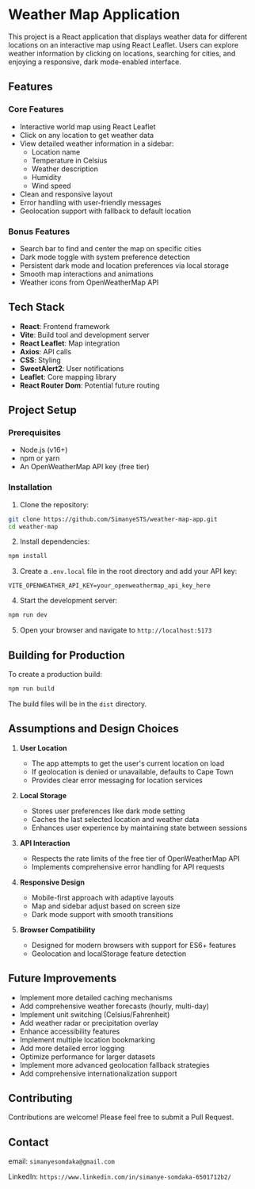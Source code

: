 # Weather Map Application

This project is a React application that displays weather data for different locations on an interactive map using React Leaflet. Users can explore weather information by clicking on locations, searching for cities, and enjoying a responsive, dark mode-enabled interface.

## Features

### Core Features
- Interactive world map using React Leaflet
- Click on any location to get weather data
- View detailed weather information in a sidebar:
  - Location name
  - Temperature in Celsius
  - Weather description
  - Humidity
  - Wind speed
- Clean and responsive layout
- Error handling with user-friendly messages
- Geolocation support with fallback to default location

### Bonus Features
- Search bar to find and center the map on specific cities
- Dark mode toggle with system preference detection
- Persistent dark mode and location preferences via local storage
- Smooth map interactions and animations
- Weather icons from OpenWeatherMap API

## Tech Stack

- **React**: Frontend framework
- **Vite**: Build tool and development server
- **React Leaflet**: Map integration
- **Axios**: API calls
- **CSS**: Styling
- **SweetAlert2**: User notifications
- **Leaflet**: Core mapping library
- **React Router Dom**: Potential future routing

## Project Setup

### Prerequisites
- Node.js (v16+)
- npm or yarn
- An OpenWeatherMap API key (free tier)

### Installation

1. Clone the repository:
```bash
git clone https://github.com/SimanyeSTS/weather-map-app.git
cd weather-map
```

2. Install dependencies:
```bash
npm install
```

3. Create a `.env.local` file in the root directory and add your API key:
```
VITE_OPENWEATHER_API_KEY=your_openweathermap_api_key_here
```

4. Start the development server:
```bash
npm run dev
```

5. Open your browser and navigate to `http://localhost:5173`

## Building for Production

To create a production build:

```bash
npm run build
```

The build files will be in the `dist` directory.

## Assumptions and Design Choices

1. **User Location**
   - The app attempts to get the user's current location on load
   - If geolocation is denied or unavailable, defaults to Cape Town
   - Provides clear error messaging for location services

2. **Local Storage**
   - Stores user preferences like dark mode setting
   - Caches the last selected location and weather data
   - Enhances user experience by maintaining state between sessions

3. **API Interaction**
   - Respects the rate limits of the free tier of OpenWeatherMap API
   - Implements comprehensive error handling for API requests

4. **Responsive Design**
   - Mobile-first approach with adaptive layouts
   - Map and sidebar adjust based on screen size
   - Dark mode support with smooth transitions

5. **Browser Compatibility**
   - Designed for modern browsers with support for ES6+ features
   - Geolocation and localStorage feature detection

## Future Improvements

- Implement more detailed caching mechanisms
- Add comprehensive weather forecasts (hourly, multi-day)
- Implement unit switching (Celsius/Fahrenheit)
- Add weather radar or precipitation overlay
- Enhance accessibility features
- Implement multiple location bookmarking
- Add more detailed error logging
- Optimize performance for larger datasets
- Implement more advanced geolocation fallback strategies
- Add comprehensive internationalization support

## Contributing

Contributions are welcome! Please feel free to submit a Pull Request.

## Contact

email: `simanyesomdaka@gmail.com`

LinkedIn: `https://www.linkedin.com/in/simanye-somdaka-6501712b2/`